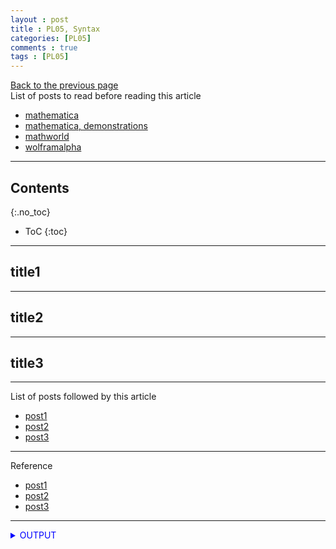 ```yaml
---
layout : post
title : PL05, Syntax
categories: [PL05]
comments : true
tags : [PL05]
---
```

[Back to the previous page](https://userdyk-github.github.io/Study.html) <br>
List of posts to read before reading this article
- <a href='https://www.wolfram.com/mathematica/' target="_blank">mathematica</a>
- <a href='http://demonstrations.wolfram.com/?source=footer' target="_blank">mathematica, demonstrations</a>
- <a href='http://mathworld.wolfram.com/' target="_blank">mathworld</a>
- <a href='https://www.wolframalpha.com/' target="_blank">wolframalpha</a>

---

## Contents
{:.no_toc}

* ToC
{:toc}

<hr class="division1">

## title1

<hr class="division2">

## title2

<hr class="division2">

## title3

<hr class="division1">

List of posts followed by this article
- [post1](https://userdyk-github.github.io/)
- <a href='https://userdyk-github.github.io/'>post2</a>
- <a href='https://userdyk-github.github.io/'>post3</a>

---

Reference
- [post1](https://userdyk-github.github.io/)
- <a href='https://userdyk-github.github.io/'>post2</a>
- <a href='https://userdyk-github.github.io/'>post3</a>

---

<details markdown="1">
<summary class='jb-small' style="color:blue">OUTPUT</summary>
<hr class='division3'>
    <details markdown="1">
    <summary class='jb-small' style="color:red">OUTPUT</summary>
    <hr class='division3_1'>
    <hr class='division3_1'>
    </details>
<hr class='division3'>
</details>



 
